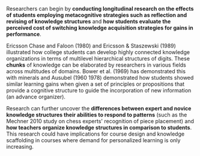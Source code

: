 Researchers can begin by **conducting longitudinal research on the effects of students employing metacognitive strategies such as reflection and revising of knowledge structures** and **how students evaluate the perceived cost of switching knowledge acquisition strategies for gains in performance**.

Ericsson Chase and Faloon (1980) and Ericsson &amp; Staszewski (1989) illustrated how college students can develop highly connected knowledge organizations in terms of multilevel hierarchical structures of digits. These **chunks** of knowledge can be elaborated by researchers in various fields across multitudes of domains. Bower et al. (1969) has demonstrated this with minerals and Ausubel (1960 1978) demonstrated how students showed similar learning gains when given a set of principles or propositions that provide a cognitive structure to guide the incorporation of new information (an advance organizer).

Research can further uncover the **differences between expert and novice knowledge structures their abilities to respond to patterns** (such as the Mechner 2010 study on chess experts' recognition of piece placement) and **how teachers organize knowledge structures in comparison to students**. This research could have implications for course design and knowledge scaffolding in courses where demand for personalized learning is only increasing.